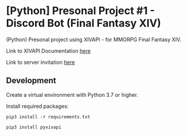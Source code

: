 # [Python] Presonal Project #1 - Discord Bot (Final Fantasy XIV)
(Python) Presonal project using XIVAPI - for MMORPG Final Fantasy XIV.

Link to XIVAPI Documentation [here](https://xivapi.com/)

Link to server invitation [here]('tobeaddedlater')



## Development

Create a virtual environment with Python 3.7 or higher.

Install required packages:
```
pip3 install -r requirements.txt
```
```
pip3 install pyxivapi
```